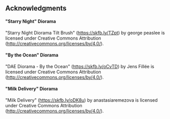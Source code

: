 ## Acknowledgments



#### "Starry Night" Diorama

"Starry Night Diorama Tilt Brush" (https://skfb.ly/TZpt) by george peaslee is licensed under Creative Commons Attribution (http://creativecommons.org/licenses/by/4.0/).



#### "By the Ocean" Diorama

"DAE Diorama - By the Ocean" (https://skfb.ly/oCvTD) by Jens Fillée is licensed under Creative Commons Attribution (http://creativecommons.org/licenses/by/4.0/).



#### "Milk Delivery" Diorama

"Milk Delivery" (https://skfb.ly/oDK8u) by anastasiaremezova is licensed under Creative Commons Attribution (http://creativecommons.org/licenses/by/4.0/).





